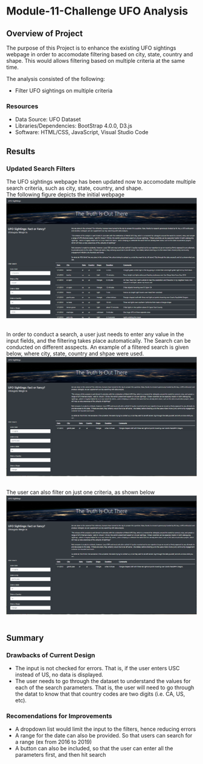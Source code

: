 # Module-11-Challenge   UFO Analysis
## Overview of Project ##
The purpose of this Project is to enhance the existing UFO sightings webpage in order to accomodate filtering based on city, state, country and shape. This would allows filtering based on multiple criteria at the same time. 

The analysis consisted of the following:
- Filter UFO sightings on multiple criteria

### Resources ###
- Data Source: UFO Dataset
- Libraries/Dependencies: BootStrap 4.0.0, D3.js
- Software: HTML/CSS, JavaScript, Visual Studio Code

## Results ##
### Updated Search Filters ###
The UFO sightings webpage has been updated now to accomodate multiple search criteria, such as city, state, country, and shape.<br>
The following figure depicts the initial webpage <br>
![initial](/static/images/11-ufo0.png) <br><br>

In order to conduct a search, a user just needs to enter any value in the input fields, and the filtering takes place automatically. 
The Search can be conducted on different asspects. An example of a filtered search is given below, where city, state, country and shpae were used.<br>
![full](/static/images/11-ufo1.png) <br><br>

The user can also filter on just one criteria, as shown below <br>
![full](/static/images/11-ufo1.png) <br><br>

## Summary ##
### Drawbacks of Current Design ###
- The input is not checked for errors. That is, if the user enters USC instead of US, no data is displayed. 
- The user needs to go through the dataset to understand the values for each of the search parameters. That is, the user will need to go through the datat to know that that country codes are two digits (i.e. CA, US, etc). 

### Recomendations for Improvements ###
- A dropdown list would limit the input to the filters, hence reducing errors
- A range for the date can also be provided. So that users can search for a range (ex from 2016 to 2019)
- A button can also be included, so that the user can enter all the parameters first, and then hit search
